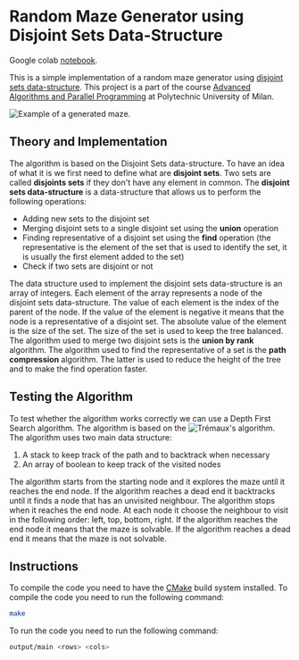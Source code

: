 # Random Maze Generator using Disjoint Sets Data-Structure

Google colab [notebook](https://colab.research.google.com/drive/15ZASwkjss7a_Pg8qqG4KitJWukR0nDj7?usp=sharing).

This is a simple implementation of a random maze generator using [disjoint sets data-structure](https://en.wikipedia.org/wiki/Disjoint-set_data_structure). This project is a part of the course [Advanced Algorithms and Parallel Programming](https://www4.ceda.polimi.it/manifesti/manifesti/controller/ManifestoPublic.do?EVN_DETTAGLIO_RIGA_MANIFESTO=evento&aa=2022&k_cf=225&k_corso_la=481&k_indir=T2A&codDescr=095946&lang=EN&semestre=1&idGruppo=4475&idRiga=281839) at Polytechnic University of Milan.

![Example of a generated maze.](https://imgur.com/FPnnuJr.jpg)

## Theory and Implementation

The algorithm is based on the Disjoint Sets data-structure. To have an idea of what it is we first need to define what are  **disjoint sets**. Two sets are called **disjoints sets** if they don't have any element in common. The **disjoint sets data-structure** is a data-structure that allows us to perform the following operations:
- Adding new sets to the disjoint set
- Merging disjoint sets to a single disjoint set using the **union** operation
- Finding representative of a disjoint set using the **find** operation (the representative is the element of the set that is used to identify the set, it is usually the first element added to the set)
- Check if two sets are disjoint or not

The data structure used to implement the disjoint sets data-structure is an array of integers. Each element of the array represents a node of the disjoint sets data-structure. The value of each element is the index of the parent of the node. If the value of the element is negative it means that the node is a representative of a disjoint set. The absolute value of the element is the size of the set. The size of the set is used to keep the tree balanced. The algorithm used to merge two disjoint sets is the **union by rank** algorithm. The algorithm used to find the representative of a set is the **path compression** algorithm. The latter is used to reduce the height of the tree and to make the find operation faster.

## Testing the Algorithm
To test whether the algorithm works correctly we can use a Depth First Search algorithm. The algorithm is based on the ![Trémaux's algorithm](https://www.wikiwand.com/en/Maze_solving_algorithm#Tr%C3%A9maux's_algorithm). The algorithm uses two main data structure:
1. A stack to keep track of the path and to backtrack when necessary
2. An array of boolean to keep track of the visited nodes

The algorithm starts from the starting node and it explores the maze until it reaches the end node. If the algorithm reaches a dead end it backtracks until it finds a node that has an unvisited neighbour. The algorithm stops when it reaches the end node. At each node it choose the neighbour to visit in the following order: left, top, bottom, right. If the algorithm reaches the end node it means that the maze is solvable. If the algorithm reaches a dead end it means that the maze is not solvable.

## Instructions
To compile the code you need to have the [CMake](https://cmake.org/) build system installed. To compile the code you need to run the following command:
```bash
make
```

To run the code you need to run the following command:
```bash
output/main <rows> <cols>
```
